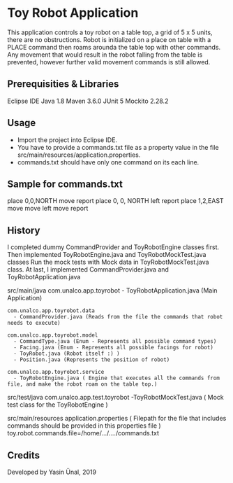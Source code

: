 # Toy Robot Application

This application controls a toy robot on a table top, a grid of 5 x 5 units, there are no obstructions. 
Robot is initialized on a place on table with a PLACE command then roams arounda the table top with other commands.
Any movement that would result in the robot falling from the table is prevented, 
however further valid movement commands is still allowed.

## Prerequisities & Libraries

Eclipse IDE
Java 1.8
Maven 3.6.0
JUnit 5
Mockito 2.28.2

## Usage

- Import the project into Eclipse IDE.
- You have to provide a commands.txt file as a property value in the file src/main/resources/application.properties. 
- commands.txt should have only one command on its each line.

## Sample for commands.txt
place 0,0,NORTH
move
report
place 0, 0, NORTH
left
report
place 1,2,EAST
move
move
left
move
report

## History

I completed dummy CommandProvider and ToyRobotEngine classes first.
Then implemented ToyRobotEngine.java and ToyRobotMockTest.java classes
Run the mock tests with Mock data in ToyRobotMockTest.java class.
At last, I implemented CommandProvider.java and ToyRobotApplication.java

src/main/java
    com.unalco.app.toyrobot
      - ToyRobotApplication.java (Main Application)

    com.unalco.app.toyrobot.data
      - CommandProvider.java (Reads from the file the commands that robot needs to execute)

    com.unalco.app.toyrobot.model
      - CommandType.java (Enum - Represents all possible command types)
      - Facing.java (Enum - Represents all possible facings for robot)
      - ToyRobot.java (Robot itself :) )
      - Position.java (Represents the position of robot)

    com.unalco.app.toyrobot.service
      - ToyRobotEngine.java ( Engine that executes all the commands from file, and make the robot roam on the table top.)

src/test/java
    com.unalco.app.test.toyrobot
      -ToyRobotMockTest.java ( Mock test class for the ToyRobotEngine ) 
      
src/main/resources
    application.properties ( Filepath for the file that includes commands should be provided in this properties file )
    toy.robot.commands.file=/home/.../..../commands.txt

## Credits

Developed by Yasin Ünal, 2019
